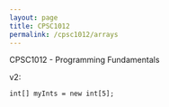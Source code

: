 ```yaml
---
layout: page
title: CPSC1012
permalink: /cpsc1012/arrays
---
```


CPSC1012 - Programming Fundamentals

<script src="https://gist.github.com/dmarshNAIT/20fb9c70c9387109030a4524022accdc.js"></script>


v2:
```
int[] myInts = new int[5];
```
